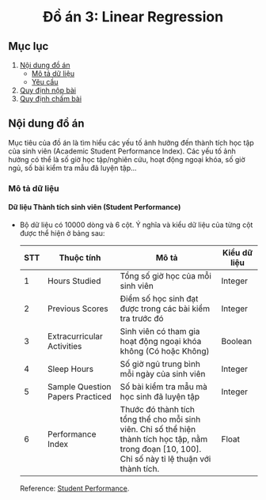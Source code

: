# <center>Đồ án 3: Linear Regression</center>

## Mục lục

1. [Nội dung đồ án](#c1)
    - [Mô tả dữ liệu](#c11)
    - [Yêu cầu](#c12)
2. [Quy định nộp bài](#c2)
3. [Quy định chấm bài](#c3)

## Nội dung đồ án <a class="anchor" id="c1"></a>
Mục tiêu của đồ án là tìm hiểu các yếu tố ảnh hưởng đến thành tích học tập của sinh viên (Academic Student Performance Index). Các yếu tố ảnh hưởng có thể là số giờ học tập/nghiên cứu, hoạt động ngoại khóa, số giờ ngủ, số bài kiểm tra mẫu đã luyện tập...

### Mô tả dữ liệu <a class="anchor" id="c11"></a>
#### Dữ liệu Thành tích sinh viên (Student Performance)
* Bộ dữ liệu có 10000 dòng và 6 cột. Ý nghĩa và kiểu dữ liệu của từng cột được thể hiện ở bảng sau:

    | **STT** |          **Thuộc tính**          |                                                                       **Mô tả**                                                                      | **Kiểu dữ liệu** |
    |---------|----------------------------------|------------------------------------------------------------------------------------------------------------------------------------------------------|------------------|
    |    1    | Hours Studied                    | Tổng số giờ học của mỗi sinh viên                                                                                                                    |      Integer     |
    |    2    | Previous Scores                  | Điểm số học sinh đạt được trong các bài kiểm tra trước đó                                                                                            |      Integer     |
    |    3    | Extracurricular Activities       | Sinh viên có tham gia hoạt động ngoại khóa không (Có hoặc Không)                                                                                     |      Boolean     |
    |    4    | Sleep Hours                      | Số giờ ngủ trung bình mỗi ngày của sinh viên                                                                                                         |      Integer     |
    |    5    | Sample Question Papers Practiced | Số bài kiểm tra mẫu mà học sinh đã luyện tập                                                                                                         |      Integer     |
    |    6    | Performance Index                | Thước đó thành tích tổng thể cho mỗi sinh viên. Chỉ số thể hiện thành tích học tập, nằm trong đoạn [10, 100]. Chỉ số này tỉ lệ thuận với thành tích. |       Float      |

    Reference: [Student Performance](https://www.kaggle.com/datasets/nikhil7280/student-performance-multiple-linear-regression).

